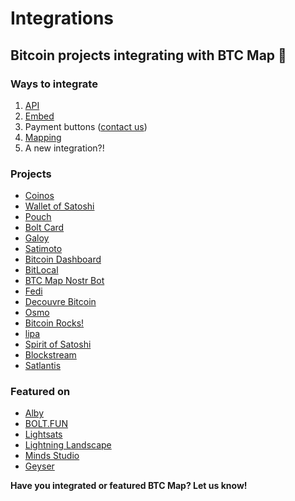 # Integrations

## Bitcoin projects integrating with BTC Map 🙏

### Ways to integrate

1. [API](../api/introduction.html)
2. [Embed](embedding.html)
3. Payment buttons ([contact us](mailto:hello@btcmap.org))
4. [Mapping](tagging-instructions.html)
5. A new integration?!

### Projects

- [Coinos](https://coinos.io/)
- [Wallet of Satoshi](https://www.walletofsatoshi.com/)
- [Pouch](https://pouch.ph/)
- [Bolt Card](https://www.boltcard.org/)
- [Galoy](https://galoy.io/)
- [Satimoto](https://satimoto.com/)
- [Bitcoin Dashboard](https://bitcoin-primodata.streamlit.app/)
- [BitLocal](https://www.bitlocal.app/)
- [BTC Map Nostr Bot](https://github.com/BcnBitcoinOnly/btcmap-bot)
- [Fedi](https://www.fedi.xyz/)
- [Decouvre Bitcoin](https://decouvrebitcoin.fr/)
- [Osmo](https://www.osmowallet.com/)
- [Bitcoin Rocks!](https://bitcoin.rocks/)
- [lipa](https://lipa.swiss/)
- [Spirit of Satoshi](https://www.spiritofsatoshi.ai/)
- [Blockstream](https://blockstream.com/local/)
- [Satlantis](https://www.satlantis.io/)

### Featured on

- [Alby](https://getalby.com/)
- [BOLT.FUN](https://makers.bolt.fun/project/btcmap)
- [Lightsats](https://lightsats.com/guide/spend)
- [Lightning Landscape](https://www.lightning-landscape.net/projects?modal=projectDetails&params=JTdCJTIycHJvamVjdElkJTIyJTNBJTIycmVjbHRBVGliNUI1Wm1vUm8lMjIlN0Q%3D)
- [Minds Studio](https://mindsstudio.com/projects/adopting-bitcoin/)
- [Geyser](https://geyser.fund/projects/btcmap)

**Have you integrated or featured BTC Map? Let us know!**
